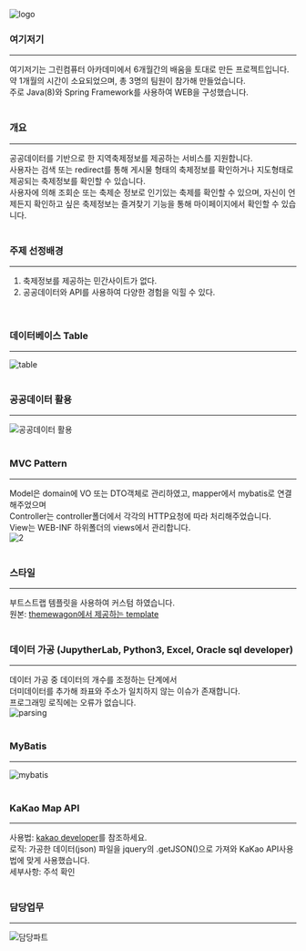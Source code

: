 ![logo](https://user-images.githubusercontent.com/76147992/113659398-e4c4b400-96dc-11eb-84f1-4cb935fb9c3e.png)

### 여기저기
---
여기저기는 그린컴퓨터 아카데미에서 6개월간의 배움을 토대로 만든 프로젝트입니다.  
약 1개월의 시간이 소요되었으며, 총 3명의 팀원이 참가해 만들었습니다.  
주로 Java(8)와 Spring Framework를 사용하여 WEB을 구성했습니다.  
<br/>

### 개요
---
공공데이터를 기반으로 한 지역축제정보를 제공하는 서비스를 지원합니다.  
사용자는 검색 또는 redirect를 통해 게시물 형태의 축제정보를 확인하거나 지도형태로 제공되는 축제정보를 확인할 수 있습니다.   
사용자에 의해 조회순 또는 축제순 정보로 인기있는 축제를 확인할 수 있으며, 자신이 언제든지 확인하고 싶은 축제정보는 즐겨찾기 기능을 통해 마이페이지에서 확인할 수 있습니다.  
<br/>

### 주제 선정배경
---
1. 축제정보를 제공하는 민간사이트가 없다.
2. 공공데이터와 API를 사용하여 다양한 경험을 익힐 수 있다.  
<br/>

### 데이터베이스 Table
---  
![table](https://user-images.githubusercontent.com/76147992/113665055-ca440800-96e7-11eb-9cd2-a70742de7808.JPG)  
<br/>
  
### 공공데이터 활용
---  
![공공데이터 활용](https://user-images.githubusercontent.com/76147992/113663877-c0b9a080-96e5-11eb-8b64-b9434e9284d0.jpg)   
<br/>
  
### MVC Pattern
---
Model은 domain에 VO 또는 DTO객체로 관리하였고, mapper에서 mybatis로 연결해주었으며  
Controller는 controller폴더에서 각각의 HTTP요청에 따라 처리해주었습니다.  
View는 WEB-INF 하위폴더의 views에서 관리합니다.  
![2](https://user-images.githubusercontent.com/76147992/113664164-3c1b5200-96e6-11eb-8dda-d112413f9525.JPG)  
<br/>
  
### 스타일
---
부트스트랩 템플릿을 사용하여 커스텀 하였습니다.  
원본: [themewagon에서 제공하는 template](https://themewagon.com/themes/free-responsive-bootstrap-4-html5-hosting-website-template-fastes/)  
<br/>

### 데이터 가공 (JupytherLab, Python3, Excel, Oracle sql developer)
---
데이터 가공 중 데이터의 개수를 조정하는 단계에서  
더미데이터를 추가해 좌표와 주소가 일치하지 않는 이슈가 존재합니다.  
프로그래밍 로직에는 오류가 없습니다.  
![parsing](https://user-images.githubusercontent.com/76147992/113667737-2a3cad80-96ec-11eb-96ff-e17fab6d1843.JPG)  
<br/>

### MyBatis
---
![mybatis](https://user-images.githubusercontent.com/76147992/113667262-7affd680-96eb-11eb-8c48-d74d9feffaff.jpg)  
<br/>

### KaKao Map API
---
사용법: [kakao developer](https://developers.kakao.com/)를 참조하세요.  
로직: 가공한 데이터(json) 파일을 jquery의 .getJSON()으로 가져와 KaKao API사용법에 맞게 사용했습니다.  
세부사항: 주석 확인  
<br/>

### 담당업무
---
![담당파트](https://user-images.githubusercontent.com/76147992/113665774-0af05100-96e9-11eb-8b06-64b756b74667.jpg)

